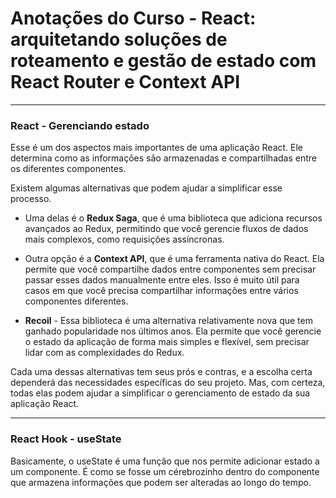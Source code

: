 # Anotações do Curso -  React: arquitetando soluções de roteamento e gestão de estado com React Router e Context API

---

### React - Gerenciando estado
Esse é um dos aspectos mais importantes de uma aplicação React. Ele determina como as informações são armazenadas e compartilhadas entre os diferentes componentes. 

Existem algumas alternativas que podem ajudar a simplificar esse processo.

- Uma delas é o **Redux Saga**, que é uma biblioteca que adiciona recursos avançados ao Redux, permitindo que você gerencie fluxos de dados mais complexos, como requisições assíncronas. 

- Outra opção é a **Context API**, que é uma ferramenta nativa do React. Ela permite que você compartilhe dados entre componentes sem precisar passar esses dados manualmente entre eles. Isso é muito útil para casos em que você precisa compartilhar informações entre vários componentes diferentes.

- **Recoil** - Essa biblioteca é uma alternativa relativamente nova que tem ganhado popularidade nos últimos anos. Ela permite que você gerencie o estado da aplicação de forma mais simples e flexível, sem precisar lidar com as complexidades do Redux.

Cada uma dessas alternativas tem seus prós e contras, e a escolha certa dependerá das necessidades específicas do seu projeto. Mas, com certeza, todas elas podem ajudar a simplificar o gerenciamento de estado da sua aplicação React.

---

### React Hook - useState
Basicamente, o useState é uma função que nos permite adicionar estado a um componente. É como se fosse um cérebrozinho dentro do componente que armazena informações que podem ser alteradas ao longo do tempo.